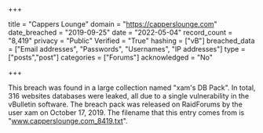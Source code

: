 +++

title = "Cappers Lounge"
domain = "https://capperslounge.com"
date_breached = "2019-09-25"
date = "2022-05-04"
record_count = "8,419"
privacy = "Public"
Verified = "True"
hashing = ["vB"]
breached_data = ["Email addresses", "Passwords", "Usernames", "IP addresses"]
type = ["posts","post"]
categories = ["Forums"]
acknowledged = "No"


+++


This breach was found in a large collection named "xam's DB Pack". In total, 316 websites databases were leaked, all due to a single vulnerability in the vBulletin software. The breach pack was released on RaidForums by the user xam on October 17, 2019. The filename that this entry comes from is "www.capperslounge.com_8419.txt".

